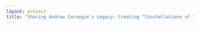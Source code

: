 ```yaml
--- 
layout: project 
title: "Sharing Andrew Carnegie's Legacy: Creating “Constellations of Information” by Directly Linking Museum Specimens with Associated Archival Materials" 
---
```



